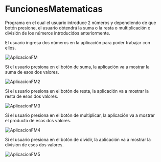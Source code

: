 # FuncionesMatematicas
Programa en el cual el usuario introduce 2 números y dependiendo de que botón presione, el usuario obtendrá
la suma o la resta o multiplicación o división de los números introducidos anteriormente.

El usuario ingresa dos números en la aplicación para poder trabajar con ellos.

![AplicacionFM](https://user-images.githubusercontent.com/108247794/217746000-101c9fb8-ff2a-469a-a7ca-2499ee438701.png)

Si el usuario presiona en el botón de suma, la aplicación va a mostrar la suma de esos dos valores.

![AplicacionFM2](https://user-images.githubusercontent.com/108247794/217746013-ad982690-d163-4ff5-a9cd-c22b03ec4a61.png)

Si el usuario presiona en el botón de resta, la aplicación va a mostrar la resta de esos dos valores.

![AplicacionFM3](https://user-images.githubusercontent.com/108247794/217746027-ad188201-ea76-400f-aec3-d3cef7645b0b.png)

Si el usuario presiona en el botón de multiplicar, la aplicación va a mostrar el producto de esos dos valores.

![AplicacionFM4](https://user-images.githubusercontent.com/108247794/217746048-16a1835c-b3d1-46da-9e74-4b01269ef421.png)

Si el usuario presiona en el botón de dividir, la aplicación va a mostrar la division de esos dos valores.

![AplicacionFM5](https://user-images.githubusercontent.com/108247794/217746064-fb329d5d-bc59-4e7f-ab77-143d39efbc27.png)
